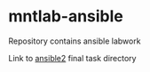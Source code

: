 # mntlab-ansible
Repository contains ansible labwork

Link to [ansible2](vagrant/ansible2) final task directory
